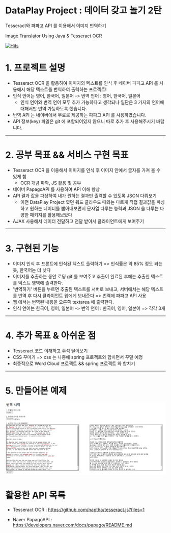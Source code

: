 # DataPlay Project : 데이터 갖고 놀기 2탄
Tesseract와 파파고 API 를 이용해서 이미지 번역하기

Image Translator Using Java & Tesseract OCR

[![Hits](https://hits.seeyoufarm.com/api/count/incr/badge.svg?url=https%3A%2F%2Fgithub.com%2FSeJonJ%2Fjava-Image-Translator&count_bg=%233310C8&title_bg=%2316C86B&icon=&icon_color=%23E7E7E7&title=HITS&edge_flat=true)](https://hits.seeyoufarm.com)

# **1. 프로젝트 설명**
- Tesseract OCR 을 활용하여 이미지의 텍스트를 인식 후 네이버 파파고 API 를 사용해서 해당 텍스트를 번역하여 출력하는 프로젝트!
- 인식 언어는 영어, 한국어, 일본어 -> 번역 언어 : 영어, 한국어, 일본어
  - 인식 언어와 번역 언어 모두 추가 가능하다고 생각되나 일단은 3 가지의 언어에 대해서만 번역 가능하도록 했습니다.
- 번역 API 는 네이버에서 무료로 제공하는 파파고 API 를 사용하였습니다.
- API 정보(key) 파일은 git 에 포함되어있지 않으니 따로 추가 후 사용해주시기 바랍니다.

<hr>

# **2. 공부 목표 && 서비스 구현 목표**
- Tesseract OCR 을 이용해서 이미지를 인식 후 이미지 안에서 글자를 가져 올 수 있게 함
  - OCR 개념 파악, JS 활용 및 공부
- 네이버 PapagoAPI 를 사용하여 API 이해 향상
- API 결과 값을 파싱하여 내가 원하는 결과만 출력할 수 있도록 JSON 다뤄보기
  - 이전 DataPlay Project 였던 워드 클라우드 때와는 다르게 직접 결과값을 파싱하고 원하는 데이터를 뽑아내보면서 문자열 다루는 능력과 JSON 을 다루는 다양한 패키지를 활용해보았다
- AJAX 사용해서 데이터 전달하고 전달 받아서 클라이언트에게 보여주기
<hr/>

# **3. 구현된 기능**
- 이미지 인식 후 프론트에 인식된 텍스트 출력하기 => 인식률은 약 85% 정도 되는듯, 한국어는 더 낮다
- 이미지를 추출하는 동안 로딩 gif 를 보여주고 추출이 완료된 후에는 추출한 텍스트를 텍스트 영역에 출력한다.
- '번역하기' 버튼을 누르면 추출된 텍스트를 서버로 보내고, 서버에서는 해당 텍스트를 번역 후 다시 클라이언트 웹에게 보내준다 => 번역에 파파고 API 사용
- 웹 에서는 번역된 내용을 오른쪽 textarea 에 출력한다.
- 인식 언어는 한국어, 영어, 일본어 -> 번역 언어 : 한국어, 영어, 일본어 => 각각 3개


<hr>

# **4. 추가 목표 & 아쉬운 점**
- Tesseract 코드 이해하고 주석 달아보기
- CSS 꾸미기 => css 는 나중에 spring 프로젝트와 합치면서 꾸밀 예정
- 최종적으로 Word Cloud 프로젝트 && spring 프로젝트 와 합치기

<hr>

# **5. 만들어본 예제**
![](example/example.png)

# 활용한 API 목록
- Tesseract OCR : https://github.com/naptha/tesseract.js?files=1

- Naver PapagoAPI : https://developers.naver.com/docs/papago/README.md
